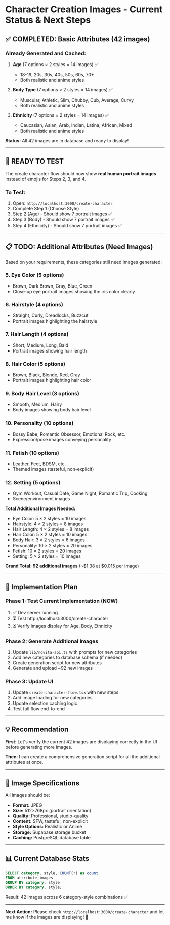 # Character Creation Images - Current Status & Next Steps

## ✅ COMPLETED: Basic Attributes (42 images)

### Already Generated and Cached:
1. **Age** (7 options × 2 styles = 14 images) ✅
   - 18-19, 20s, 30s, 40s, 50s, 60s, 70+
   - Both realistic and anime styles

2. **Body Type** (7 options × 2 styles = 14 images) ✅
   - Muscular, Athletic, Slim, Chubby, Cub, Average, Curvy
   - Both realistic and anime styles

3. **Ethnicity** (7 options × 2 styles = 14 images) ✅
   - Caucasian, Asian, Arab, Indian, Latina, African, Mixed
   - Both realistic and anime styles

**Status:** All 42 images are in database and ready to display!

---

## 🎯 READY TO TEST

The create character flow should now show **real human portrait images** instead of emojis for Steps 2, 3, and 4.

### To Test:
1. Open: `http://localhost:3000/create-character`
2. Complete Step 1 (Choose Style)
3. Step 2 (Age) - Should show 7 portrait images ✅
4. Step 3 (Body) - Should show 7 portrait images ✅
5. Step 4 (Ethnicity) - Should show 7 portrait images ✅

---

## 📋 TODO: Additional Attributes (Need Images)

Based on your requirements, these categories still need images generated:

### 5. **Eye Color** (5 options)
- Brown, Dark Brown, Gray, Blue, Green
- Close-up eye portrait images showing the iris color clearly

### 6. **Hairstyle** (4 options)
- Straight, Curly, Dreadlocks, Buzzcut
- Portrait images highlighting the hairstyle

### 7. **Hair Length** (4 options)
- Short, Medium, Long, Bald
- Portrait images showing hair length

### 8. **Hair Color** (5 options)
- Brown, Black, Blonde, Red, Gray
- Portrait images highlighting hair color

### 9. **Body Hair Level** (3 options)
- Smooth, Medium, Hairy
- Body images showing body hair level

### 10. **Personality** (10 options)
- Bossy Babe, Romantic Obsessor, Emotional Rock, etc.
- Expression/pose images conveying personality

### 11. **Fetish** (10 options)
- Leather, Feet, BDSM, etc.
- Themed images (tasteful, non-explicit)

### 12. **Setting** (5 options)
- Gym Workout, Casual Date, Game Night, Romantic Trip, Cooking
- Scene/environment images

**Total Additional Images Needed:**
- Eye Color: 5 × 2 styles = 10 images
- Hairstyle: 4 × 2 styles = 8 images
- Hair Length: 4 × 2 styles = 8 images
- Hair Color: 5 × 2 styles = 10 images
- Body Hair: 3 × 2 styles = 6 images
- Personality: 10 × 2 styles = 20 images
- Fetish: 10 × 2 styles = 20 images
- Setting: 5 × 2 styles = 10 images

**Grand Total: 92 additional images** (~$1.38 at $0.015 per image)

---

## 🚀 Implementation Plan

### Phase 1: Test Current Implementation (NOW)
1. ✅ Dev server running
2. ⏳ Test http://localhost:3000/create-character
3. ⏳ Verify images display for Age, Body, Ethnicity

### Phase 2: Generate Additional Images
1. Update `lib/novita-api.ts` with prompts for new categories
2. Add new categories to database schema (if needed)
3. Create generation script for new attributes
4. Generate and upload ~92 new images

### Phase 3: Update UI
1. Update `create-character-flow.tsx` with new steps
2. Add image loading for new categories
3. Update selection caching logic
4. Test full flow end-to-end

---

## 💡 Recommendation

**First**: Let's verify the current 42 images are displaying correctly in the UI before generating more images.

**Then**: I can create a comprehensive generation script for all the additional attributes at once.

---

## 🎨 Image Specifications

All images should be:
- **Format:** JPEG
- **Size:** 512×768px (portrait orientation)
- **Quality:** Professional, studio-quality
- **Content:** SFW, tasteful, non-explicit
- **Style Options:** Realistic or Anime
- **Storage:** Supabase storage bucket
- **Caching:** PostgreSQL database table

---

## 📊 Current Database Stats

```sql
SELECT category, style, COUNT(*) as count
FROM attribute_images
GROUP BY category, style
ORDER BY category, style;
```

Result: 42 images across 6 category-style combinations ✅

---

**Next Action:** Please check `http://localhost:3000/create-character` and let me know if the images are displaying! 🎉
